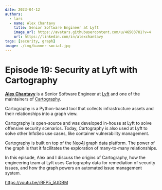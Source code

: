 ```yaml
---
date: 2023-04-12
authors:
  - lars
  - name: Alex Chantavy
    title: Senior Software Engineer at Lyft
    image_url: https://avatars.githubusercontent.com/u/46503781?v=4
    url: https://linkedin.com/in/alexchantavy
tags: [security, graph]
image: ./img/banner-social.jpg
---
```


# Episode 19: Security at Lyft with Cartography

[**Alex Chantavy**](https://linkedin.com/in/alexchantavy) is a Senior Software Engineer at [Lyft](https://lyft.com) and one of the maintainers of [Cartography](https://lyft.github.io/cartography).

Cartography is a Python-based tool that collects infrastructure assets and their relationships into a graph view.

Cartography is open-source and was developed in-house at Lyft to solve offensive security scenarios. Today, Cartography is also used at Lyft to solve other InfoSec use cases, like container vulnerability management.

Cartography is built on top of the [Neo4j](https://neo4j.com) graph data platform. The power of the graph is that it facilitates the exploration of many-to-many relationships.

In this episode, Alex and I discuss the origins of Cartography, how the engineering team at Lyft uses Cartography data for remediation of security issues, and how the graph powers an automated issue management system.

https://youtu.be/rRFP5_5UDBM
